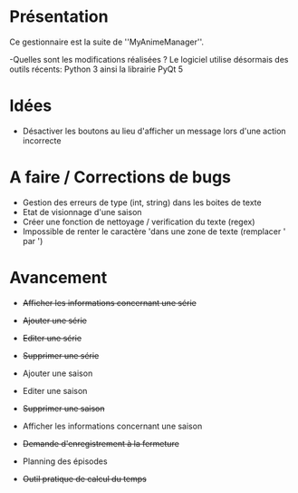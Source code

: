 # Présentation

Ce gestionnaire est la suite de ''MyAnimeManager''. 

-Quelles sont les modifications réalisées ?
Le logiciel utilise désormais des outils récents: Python 3 ainsi la librairie PyQt 5


# Idées
- Désactiver les boutons au lieu d'afficher un message lors d'une action incorrecte


# A faire / Corrections de bugs

- Gestion des erreurs de type (int, string) dans les boites de texte
- Etat de visionnage d'une saison
- Créer une fonction de nettoyage / verification du texte (regex)
- Impossible de renter le caractère 'dans une zone de texte (remplacer ' par \')


# Avancement

- ~~Afficher les informations concernant une série~~

- ~~Ajouter une série~~
- ~~Editer une série~~
- ~~Supprimer une série~~

- Ajouter une saison
- Editer une saison
- ~~Supprimer une saison~~

- Afficher les informations concernant une saison

- ~~Demande d'enregistrement à la fermeture~~

- Planning des épisodes
- ~~Outil pratique de calcul du temps~~




